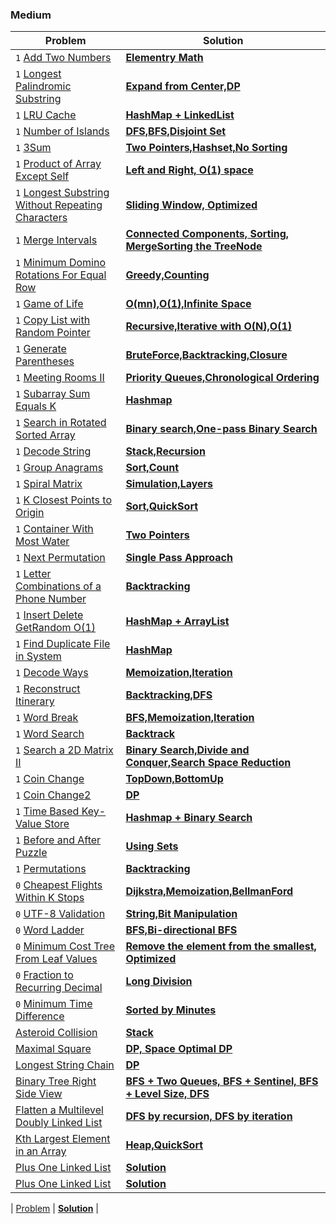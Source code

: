 ### Medium

| Problem | Solution |
| ------------ |  ------------ |
| `1` [Add Two Numbers](https://leetcode.com/problems/add-two-numbers/) | [**Elementry Math**](medium/Add_Two_Numbers) |
| `1` [Longest Palindromic Substring](https://leetcode.com/problems/longest-palindromic-substring/) | [**Expand from Center,DP**](medium/Longest_Palindromic_Substring) |
| `1` [LRU Cache](https://leetcode.com/problems/lru-cache/) | [**HashMap + LinkedList**](medium/LRU) |
| `1` [Number of Islands](https://leetcode.com/problems/number-of-islands/) | [**DFS,BFS,Disjoint Set**](medium/Number_of_Islands) |
| `1` [3Sum](https://leetcode.com/problems/3sum/) | [**Two Pointers,Hashset,No Sorting**](medium/3Sum) |
| `1` [Product of Array Except Self](https://leetcode.com/problems/product-of-array-except-self/) | [**Left and Right, O(1) space**](medium/Product_of_Array_Except_Self) |
| `1` [Longest Substring Without Repeating Characters](https://leetcode.com/problems/longest-substring-without-repeating-characters/) | [**Sliding Window, Optimized**](medium/Longest_Substring_Without_Repeating_Characters) |
| `1` [Merge Intervals](https://leetcode.com/problems/merge-intervals/) | [**Connected Components, Sorting, MergeSorting the TreeNode**](medium/Merge_Intervals) |
| `1` [Minimum Domino Rotations For Equal Row](https://leetcode.com/problems/minimum-domino-rotations-for-equal-row/) | [**Greedy,Counting**](medium/Minimum_Domino_Rotations_For_Equal_Row) |
| `1` [Game of Life](https://leetcode.com/problems/game-of-life/) | [**O(mn),O(1),Infinite Space**](medium/Game_of_Life) |
| `1` [Copy List with Random Pointer](https://leetcode.com/problems/copy-list-with-random-pointer/) | [**Recursive,Iterative with O(N),O(1)**](medium/Copy_List_with_Random_Pointer) |
| `1` [Generate Parentheses](https://leetcode.com/problems/generate-parentheses/) | [**BruteForce,Backtracking,Closure**](medium/Generate_Parentheses) |
| `1` [Meeting Rooms II](https://leetcode.com/problems/meeting-rooms-ii/) | [**Priority Queues,Chronological Ordering**](medium/Meeting_Rooms_II) |
| `1` [Subarray Sum Equals K](https://leetcode.com/problems/subarray-sum-equals-k/) | [**Hashmap**](medium/Subarray_Sum_Equals_K) |
| `1` [Search in Rotated Sorted Array](https://leetcode.com/problems/search-in-rotated-sorted-array/) | [**Binary search,One-pass Binary Search**](medium/Search_in_Rotated_Sorted_Array) |
| `1` [Decode String](https://leetcode.com/problems/decode-string/) | [**Stack,Recursion**](medium/Decode_String) |
| `1` [Group Anagrams](https://leetcode.com/problems/group-anagrams/) | [**Sort,Count**](medium/Group_Anagrams) |
| `1` [Spiral Matrix](https://leetcode.com/problems/spiral-matrix/) | [**Simulation,Layers**](medium/Spiral_Matrix) |
| `1` [K Closest Points to Origin](https://leetcode.com/problems/k-closest-points-to-origin/) | [**Sort,QuickSort**](medium/K_Closest_Points_to_Origin) |
| `1` [Container With Most Water](https://leetcode.com/problems/container-with-most-water/) | [**Two Pointers**](medium/Container_With_Most_Water) |
| `1` [Next Permutation](https://leetcode.com/problems/next-permutation/) | [**Single Pass Approach**](medium/Next_Permutation) |
| `1` [Letter Combinations of a Phone Number](https://leetcode.com/problems/letter-combinations-of-a-phone-number/) | [**Backtracking**](medium/Letter_Combinations_of_a_Phone_Number) |
| `1` [Insert Delete GetRandom O(1)](https://leetcode.com/problems/insert-delete-getrandom-o1/) | [**HashMap + ArrayList**](medium/Insert_Delete_GetRandom) |
| `1` [Find Duplicate File in System](https://leetcode.com/problems/find-duplicate-file-in-system/) | [**HashMap**](medium/Find_Duplicate_File_in_System) |
| `1` [Decode Ways](https://leetcode.com/problems/decode-ways/) | [**Memoization,Iteration**](medium/Decode_Ways) |
| `1` [Reconstruct Itinerary](https://leetcode.com/problems/reconstruct-itinerary/) | [**Backtracking,DFS**](medium/Reconstruct_Itinerary) |
| `1` [Word Break](https://leetcode.com/problems/word-break/) | [**BFS,Memoization,Iteration**](medium/Word_Break) |
| `1` [Word Search](https://leetcode.com/problems/word-search/) | [**Backtrack**](medium/Word_Search) |
| `1` [Search a 2D Matrix II](https://leetcode.com/problems/search-a-2d-matrix-ii/) | [**Binary Search,Divide and Conquer,Search Space Reduction**](medium/Search_a_2D_Matrix_II) |
| `1` [Coin Change](https://leetcode.com/problems/coin-change/) | [**TopDown,BottomUp**](medium/Coin_Change) |
| `1` [Coin Change2](https://leetcode.com/problems/coin-change-2/) | [**DP**](medium/Coin_Change_2) |
| `1` [Time Based Key-Value Store](https://leetcode.com/problems/time-based-key-value-store/) | [**Hashmap + Binary Search**](medium/Time_Based_Key_Value_Store) |
| `1` [Before and After Puzzle](https://leetcode.com/problems/before-and-after-puzzle/) | [**Using Sets**](medium/Before_and_after_Puzzle) |
| `1` [Permutations](https://leetcode.com/problems/permutations/) | [**Backtracking**](medium/Permutation) |
| `0` [Cheapest Flights Within K Stops](https://leetcode.com/problems/cheapest-flights-within-k-stops/) | [**Dijkstra,Memoization,BellmanFord**](medium/Cheapest_Flights_Within_K_Stops) |
| `0` [UTF-8 Validation](https://leetcode.com/problems/utf-8-validation/) | [**String,Bit Manipulation**](medium/UTF-8_Validation) |
| `0` [Word Ladder](https://leetcode.com/problems/word-ladder/) | [**BFS,Bi-directional BFS**](medium/Word_Ladder) |
| `0` [Minimum Cost Tree From Leaf Values](https://leetcode.com/problems/minimum-cost-tree-from-leaf-values/) | [**Remove the element from the smallest, Optimized**](medium/Minimum_Cost_Tree_From_Leaf_Values) |
| `0` [Fraction to Recurring Decimal](https://leetcode.com/problems/fraction-to-recurring-decimal/) | [**Long Division**](medium/Fraction_to_Recurring_Decimal) |
| `0` [Minimum Time Difference](https://leetcode.com/problems/minimum-time-difference/) | [**Sorted by Minutes**](medium/Minimum_Time_Difference) |
| [Asteroid Collision](https://leetcode.com/problems/asteroid-collision/) | [**Stack**](medium/Asteroid_Collision) |
| [Maximal Square](https://leetcode.com/problems/maximal-square/) | [**DP, Space Optimal DP**](medium/Maximal_Square) |
| [Longest String Chain](https://leetcode.com/problems/longest-string-chain/) | [**DP**]() |
| [Binary Tree Right Side View](https://leetcode.com/problems/binary-tree-right-side-view/) | [**BFS + Two Queues, BFS + Sentinel, BFS + Level Size, DFS**](medium/Binary_Tree_Right_Side_View) |
| [Flatten a Multilevel Doubly Linked List](https://leetcode.com/problems/flatten-a-multilevel-doubly-linked-list/) | [**DFS by recursion, DFS by iteration**](medium/Flatten_a_Multilevel_Doubly_Linked_List) |
| [Kth Largest Element in an Array](https://leetcode.com/problems/kth-largest-element-in-an-array/) | [**Heap,QuickSort**](medium/Kth_Largest_Element_in_an_Array) |
| [Plus One Linked List](https://leetcode.com/problems/plus-one-linked-list/) | [**Solution**]() |
| [Plus One Linked List]() | [**Solution**]() |


| [Problem]() | [**Solution**]() |